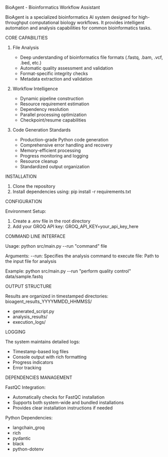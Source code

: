 
BioAgent - Bioinformatics Workflow Assistant

BioAgent is a specialized bioinformatics AI system designed for high-throughput computational biology workflows. It provides intelligent automation and analysis capabilities for common bioinformatics tasks.

CORE CAPABILITIES

1. File Analysis
   * Deep understanding of bioinformatics file formats (.fastq, .bam, .vcf, .bed, etc.)
   * Automatic quality assessment and validation
   * Format-specific integrity checks
   * Metadata extraction and validation

2. Workflow Intelligence
   * Dynamic pipeline construction
   * Resource requirement estimation
   * Dependency resolution
   * Parallel processing optimization
   * Checkpoint/resume capabilities

3. Code Generation Standards
   * Production-grade Python code generation
   * Comprehensive error handling and recovery
   * Memory-efficient processing
   * Progress monitoring and logging
   * Resource cleanup
   * Standardized output organization

INSTALLATION

1. Clone the repository
2. Install dependencies using: pip install -r requirements.txt

CONFIGURATION

Environment Setup:
1. Create a .env file in the root directory
2. Add your GROQ API key: GROQ_API_KEY=your_api_key_here

COMMAND LINE INTERFACE

Usage: python src/main.py --run "command" file

Arguments:
--run: Specifies the analysis command to execute
file: Path to the input file for analysis

Example: python src/main.py --run "perform quality control" data/sample.fastq

OUTPUT STRUCTURE

Results are organized in timestamped directories:
bioagent_results_YYYYMMDD_HHMMSS/
- generated_script.py
- analysis_results/
- execution_logs/

LOGGING

The system maintains detailed logs:
- Timestamp-based log files
- Console output with rich formatting
- Progress indicators
- Error tracking

DEPENDENCIES MANAGEMENT

FastQC Integration:
- Automatically checks for FastQC installation
- Supports both system-wide and bundled installations
- Provides clear installation instructions if needed

Python Dependencies:
- langchain_groq
- rich
- pydantic
- black
- python-dotenv


